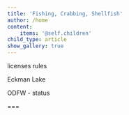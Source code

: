 ```yaml
---
title: 'Fishing, Crabbing, Shellfish'
author: /home
content:
    items: '@self.children'
child_type: article
show_gallery: true
---
```


licenses 
rules

Eckman Lake

ODFW - status 

===
